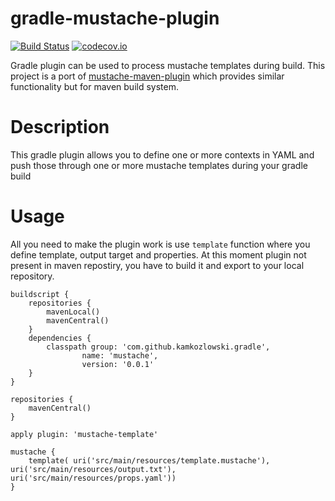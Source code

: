 # gradle-mustache-plugin
[![Build Status](https://travis-ci.org/kamkozlowski/gradle-mustache-plugin.svg?branch=master)](https://travis-ci.org/kamkozlowski/gradle-mustache-plugin)
[![codecov.io](https://codecov.io/github/kamkozlowski/gradle-mustache-plugin/coverage.svg?branch=master)](https://codecov.io/github/kamkozlowski/gradle-mustache-plugin?branch=master)

Gradle plugin can be used to process mustache templates during build. This project is a port of [mustache-maven-plugin](https://github.com/wouterd/mustache-maven-plugin) which provides similar functionality but for maven build system.

# Description
This gradle plugin allows you to define one or more contexts in YAML and push those through one or more mustache templates 
during your gradle build

# Usage
All you need to make the plugin work is use ```template``` function where you define template, output target and properties. At this moment plugin not present in maven repostiry, you have to build it and export to your local repository.
```
buildscript {
    repositories {
        mavenLocal()
        mavenCentral()
    }
    dependencies {
        classpath group: 'com.github.kamkozlowski.gradle',
                name: 'mustache',
                version: '0.0.1'
    }
}

repositories {
    mavenCentral()
}

apply plugin: 'mustache-template'

mustache {
    template( uri('src/main/resources/template.mustache'), uri('src/main/resources/output.txt'), uri('src/main/resources/props.yaml'))
}
```
